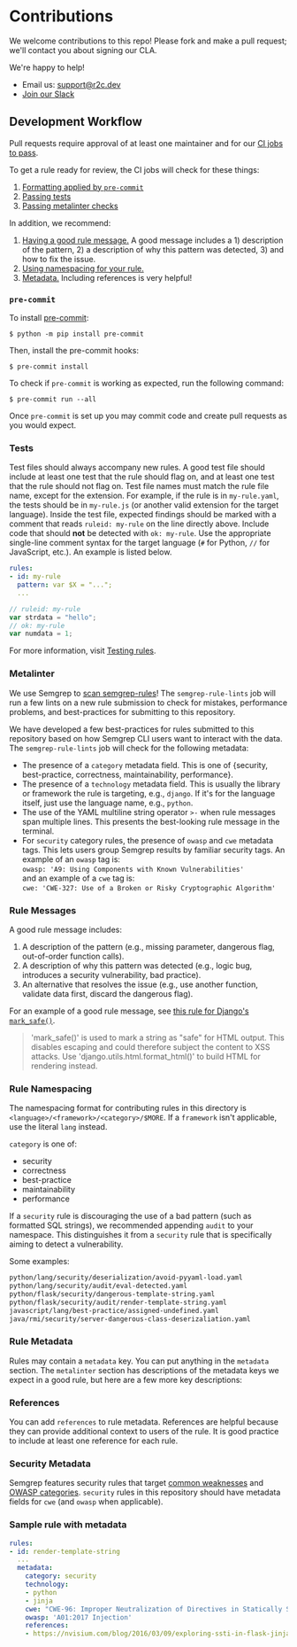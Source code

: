 # Contributions

We welcome contributions to this repo! Please fork and make a pull request; we'll contact you about signing our CLA.

We're happy to help!

- Email us: [support@r2c.dev](mailto:support@r2c.dev)
- [Join our Slack](https://r2c.dev/slack)

## Development Workflow

Pull requests require approval of at least one maintainer and for our [CI jobs to pass](https://github.com/returntocorp/semgrep-rules/actions).

To get a rule ready for review, the CI jobs will check for these things:
1. [Formatting applied by `pre-commit`](#pre-commit)
1. [Passing tests](#tests)
1. [Passing metalinter checks](#metalinter)

In addition, we recommend:
1. [Having a good rule message.](#rule-messages) A good message includes a 1) description of the pattern, 2) a description of why this pattern was detected, 3) and how to fix the issue.
1. [Using namespacing for your rule.](#rule-namespacing)
1. [Metadata.](#rule-metadata) Including references is very helpful!

### `pre-commit`

To install [pre-commit](https://pre-commit.com/):

```
$ python -m pip install pre-commit
```

Then, install the pre-commit hooks:

```
$ pre-commit install
```

To check if `pre-commit` is working as expected,
run the following command:

```
$ pre-commit run --all
```

Once `pre-commit` is set up you may commit code and create pull requests as you would expect.

### Tests

Test files should always accompany new rules. A good test file should include at least one test that the rule should flag on, and at least one test that the rule should not flag on. Test file names must match the rule file name, except for the extension. For example, if the rule is in `my-rule.yaml`, the tests should be in `my-rule.js` (or another valid extension for the target language). Inside the test file, expected findings should be marked with a comment that reads `ruleid: my-rule` on the line directly above. Include code that should **not** be detected with `ok: my-rule`. Use the appropriate single-line comment syntax for the target language (`#` for Python, `//` for JavaScript, etc.). An example is listed below.

```yaml
rules:
- id: my-rule
  pattern: var $X = "...";
  ...
```

```js
// ruleid: my-rule
var strdata = "hello";
// ok: my-rule
var numdata = 1;
```

For more information, visit [Testing rules](https://semgrep.dev/docs/writing-rules/testing-rules/).

### Metalinter

We use Semgrep to [scan semgrep-rules](https://r2c.dev/blog/2021/how-we-made-semgrep-rules-run-on-semgrep-rules/)! The `semgrep-rule-lints` job will run a few lints on a new rule submission to check for mistakes, performance problems, and best-practices for submitting to this repository.

We have developed a few best-practices for rules submitted to this repository based on how Semgrep CLI users want to interact with the data. The `semgrep-rule-lints` job will check for the following metadata:

- The presence of a `category` metadata field. This is one of {security, best-practice, correctness, maintainability, performance}.
- The presence of a `technology` metadata field. This is usually the library or framework the rule is targeting, e.g., `django`. If it's for the language itself, just use the language name, e.g., `python`.
- The use of the YAML multiline string operator `>-` when rule messages span multiple lines. This presents the best-looking rule message in the terminal.
- For `security` category rules, the presence of `owasp` and `cwe` metadata tags. This lets users group Semgrep results by familiar security tags. An example of an `owasp` tag is: <br>
`owasp: 'A9: Using Components with Known Vulnerabilities'` <br>
and an example of a `cwe` tag is: <br>
`cwe: 'CWE-327: Use of a Broken or Risky Cryptographic Algorithm'`

### Rule Messages

A good rule message includes:
1. A description of the pattern (e.g., missing parameter, dangerous flag, out-of-order function calls).
1. A description of why this pattern was detected (e.g., logic bug, introduces a security vulnerability, bad practice).
1. An alternative that resolves the issue (e.g., use another function, validate data first, discard the dangerous flag).

For an example of a good rule message, see [this rule for Django's `mark_safe()`](https://github.com/returntocorp/semgrep-rules/blob/develop/python/django/security/audit/avoid-mark-safe.yaml).

> 'mark_safe()' is used to mark a string as "safe" for HTML output. This disables escaping and could therefore subject the content to XSS attacks. Use 'django.utils.html.format_html()' to build HTML for rendering instead.

### Rule Namespacing

The namespacing format for contributing rules in this directory is `<language>/<framework>/<category>/$MORE`. If a `framework` isn't applicable, use the literal `lang` instead.

`category` is one of:
- security
- correctness
- best-practice
- maintainability
- performance

If a `security` rule is discouraging the use of a bad pattern (such as formatted SQL strings), we recommended appending `audit` to your namespace. This distinguishes it from a `security` rule that is specifically aiming to detect a vulnerability.

Some examples:

```txt
python/lang/security/deserialization/avoid-pyyaml-load.yaml
python/lang/security/audit/eval-detected.yaml
python/flask/security/dangerous-template-string.yaml
python/flask/security/audit/render-template-string.yaml
javascript/lang/best-practice/assigned-undefined.yaml
java/rmi/security/server-dangerous-class-deserizaliation.yaml
```

### Rule Metadata

Rules may contain a `metadata` key. You can put anything in the `metadata` section. The `metalinter` section has descriptions of the metadata keys we expect in a good rule, but here are a few more key descriptions:

### References

You can add `references` to rule metadata. References are helpful because they can provide additional context to users of the rule. It is good practice to include at least one reference for each rule.

### Security Metadata

Semgrep features security rules that target [common weaknesses](https://cwe.mitre.org/) and [OWASP categories](https://owasp.org/www-project-top-ten/). `security` rules in this repository should have metadata fields for `cwe` (and `owasp` when applicable).

### Sample rule with metadata

```yaml
rules:
- id: render-template-string
  ...
  metadata:
    category: security
    technology:
    - python
    - jinja
    cwe: "CWE-96: Improper Neutralization of Directives in Statically Saved Code ('Static Code Injection')"
    owasp: 'A01:2017 Injection'
    references:
    - https://nvisium.com/blog/2016/03/09/exploring-ssti-in-flask-jinja2.html
```
